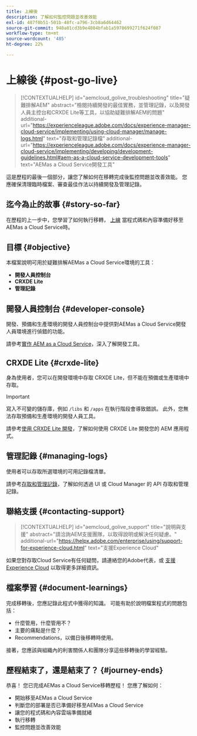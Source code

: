 ```yaml
---
title: 上線後
description: 了解如何監控問題並改善效能
exl-id: 487f0b51-501b-48fc-a796-3cb8a6d64462
source-git-commit: 940a01cd3b9e4804bfab1a5970699271f624f087
workflow-type: tm+mt
source-wordcount: '485'
ht-degree: 22%

---
```


# 上線後 {#post-go-live}

>[!CONTEXTUALHELP]
>id="aemcloud_golive_troubleshooting"
>title="疑難排解AEM"
>abstract="檢閱持續開發的最佳實務，並管理記錄，以及開發人員主控台和CRXDE Lite等工具，以協助疑難排解AEM的問題"
>additional-url="https://experienceleague.adobe.com/docs/experience-manager-cloud-service/implementing/using-cloud-manager/manage-logs.html" text="存取和管理記錄檔"
>additional-url="https://experienceleague.adobe.com/docs/experience-manager-cloud-service/implementing/developing/development-guidelines.html#aem-as-a-cloud-service-development-tools" text="AEMas a Cloud Service開發工具"

這是歷程的最後一個部分，讓您了解如何在移轉完成後監控問題並改善效能。 您應確保清理臨時檔案、審查最佳作法以持續開發及管理記錄。

## 迄今為止的故事 {#story-so-far}

在歷程的上一步中，您學習了如何執行移轉， [上線](/help/journey-migration/go-live.md) 當程式碼和內容準備好移至AEMas a Cloud Service時。

## 目標 {#objective}

本檔案說明可用於疑難排解AEMas a Cloud Service環境的工具：

* **開發人員控制台**
* **CRXDE Lite**
* **管理記錄**

## 開發人員控制台 {#developer-console}

開發、預備和生產環境的開發人員控制台中提供對AEMas a Cloud Service開發人員環境進行偵錯的功能。

請參考[實作 AEM as a Cloud Service](/help/implementing/developing/introduction/development-guidelines.md#aem-as-a-cloud-service-development-tools)，深入了解開發工具。

## CRXDE Lite {#crxde-lite}

身為使用者，您可以在開發環境中存取 CRXDE Lite，但不能在預備或生產環境中存取。

>[!IMPORTANT]
>寫入不可變的儲存庫，例如 `/libs` 和 `/apps` 在執行階段會導致錯誤。 此外，您無法存取預備和生產環境的開發人員工具。

請參考[使用 CRXDE Lite 開發](/help/implementing/developing/tools/crxde.md)，了解如何使用 CRXDE Lite 開發您的 AEM 應用程式。

## 管理記錄 {#managing-logs}

使用者可以存取所選環境的可用記錄檔清單。

請參考[存取和管理記錄](/help/implementing/cloud-manager/manage-logs.md)，了解如何透過 UI 或 Cloud Manager 的 API 存取和管理記錄。

## 聯絡支援 {#contacting-support}

>[!CONTEXTUALHELP]
>id="aemcloud_golive_support"
>title="說明與支援"
>abstract="請洽詢AEM支援團隊，以取得說明或解決任何疑慮。"
>additional-url="https://helpx.adobe.com/enterprise/using/support-for-experience-cloud.html" text="支援Experience Cloud"

如果您對存取Cloud Service有任何疑問，請連絡您的Adobe代表，或 [支援Experience Cloud](https://helpx.adobe.com/tw/enterprise/using/support-for-experience-cloud.html) 以取得更多詳細資訊。

## 檔案學習 {#document-learnings}

完成移轉後，您應記錄此程式中獲得的知識。 可能有助於說明檔案程式的問題包括：

* 什麼管用，什麼管用不？
* 主要的痛點是什麼？
* Recommendations，以備日後移轉時使用。

接著，您應該與組織內的利害關係人和團隊分享這些移轉後的學習經驗。

## 歷程結束了，還是結束了？ {#journey-ends}

恭喜！ 您已完成AEMas a Cloud Service移轉歷程！ 您應了解如何：

* 開始移至AEMas a Cloud Service
* 判斷您的部署是否已準備好移至AEMas a Cloud Service
* 讓您的程式碼和內容雲端準備就緒
* 執行移轉
* 監控問題並改善效能
